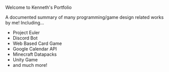 Welcome to Kenneth's Portfolio

A documented summary of many programming/game design related works by me!
Including...
 - Project Euler
 - Discord Bot
 - Web Based Card Game
 - Google Calendar API
 - Minecraft Datapacks
 - Unity Game
 - and much more!
